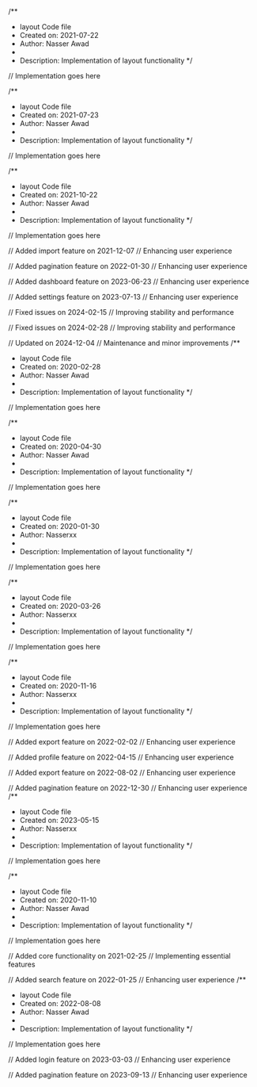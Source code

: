 /**
 * layout Code file
 * Created on: 2021-07-22
 * Author: Nasser Awad
 *
 * Description: Implementation of layout functionality
 */
 
// Implementation goes here

/**
 * layout Code file
 * Created on: 2021-07-23
 * Author: Nasser Awad
 *
 * Description: Implementation of layout functionality
 */
 
// Implementation goes here

/**
 * layout Code file
 * Created on: 2021-10-22
 * Author: Nasser Awad
 *
 * Description: Implementation of layout functionality
 */
 
// Implementation goes here


// Added import feature on 2021-12-07
// Enhancing user experience

// Added pagination feature on 2022-01-30
// Enhancing user experience

// Added dashboard feature on 2023-06-23
// Enhancing user experience

// Added settings feature on 2023-07-13
// Enhancing user experience

// Fixed issues on 2024-02-15
// Improving stability and performance

// Fixed issues on 2024-02-28
// Improving stability and performance

// Updated on 2024-12-04
// Maintenance and minor improvements
/**
 * layout Code file
 * Created on: 2020-02-28
 * Author: Nasser Awad
 *
 * Description: Implementation of layout functionality
 */
 
// Implementation goes here

/**
 * layout Code file
 * Created on: 2020-04-30
 * Author: Nasser Awad
 *
 * Description: Implementation of layout functionality
 */
 
// Implementation goes here

/**
 * layout Code file
 * Created on: 2020-01-30
 * Author: Nasserxx
 *
 * Description: Implementation of layout functionality
 */
 
// Implementation goes here

/**
 * layout Code file
 * Created on: 2020-03-26
 * Author: Nasserxx
 *
 * Description: Implementation of layout functionality
 */
 
// Implementation goes here

/**
 * layout Code file
 * Created on: 2020-11-16
 * Author: Nasserxx
 *
 * Description: Implementation of layout functionality
 */
 
// Implementation goes here


// Added export feature on 2022-02-02
// Enhancing user experience

// Added profile feature on 2022-04-15
// Enhancing user experience

// Added export feature on 2022-08-02
// Enhancing user experience

// Added pagination feature on 2022-12-30
// Enhancing user experience
/**
 * layout Code file
 * Created on: 2023-05-15
 * Author: Nasserxx
 *
 * Description: Implementation of layout functionality
 */
 
// Implementation goes here

/**
 * layout Code file
 * Created on: 2020-11-10
 * Author: Nasser Awad
 *
 * Description: Implementation of layout functionality
 */
 
// Implementation goes here


// Added core functionality on 2021-02-25
// Implementing essential features

// Added search feature on 2022-01-25
// Enhancing user experience
/**
 * layout Code file
 * Created on: 2022-08-08
 * Author: Nasser Awad
 *
 * Description: Implementation of layout functionality
 */
 
// Implementation goes here


// Added login feature on 2023-03-03
// Enhancing user experience

// Added pagination feature on 2023-09-13
// Enhancing user experience
